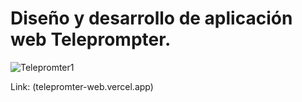 # Diseño y desarrollo de aplicación web Teleprompter.

![Telepromter1](https://github.com/Urielmajb/Telepromter_Web/assets/22357888/55b0888e-69b2-4d77-8ab3-3db82ce94dc1)

Link: (telepromter-web.vercel.app)

